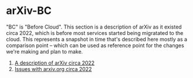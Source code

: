 # arXiv-BC

"BC" is "Before Cloud". This section is a description of arXiv as it existed circa 2022, which is before most services started being migratated to the cloud. This represents a snapshot in time that's described here mostly as a comparison point &ndash; which can be used as reference point for the changes we're making and plan to make.

 1. [A description of arXiv circa 2022](arXiv_Present_State.md)
 1. [Issues with arxiv.org circa 2022](legacy.md)